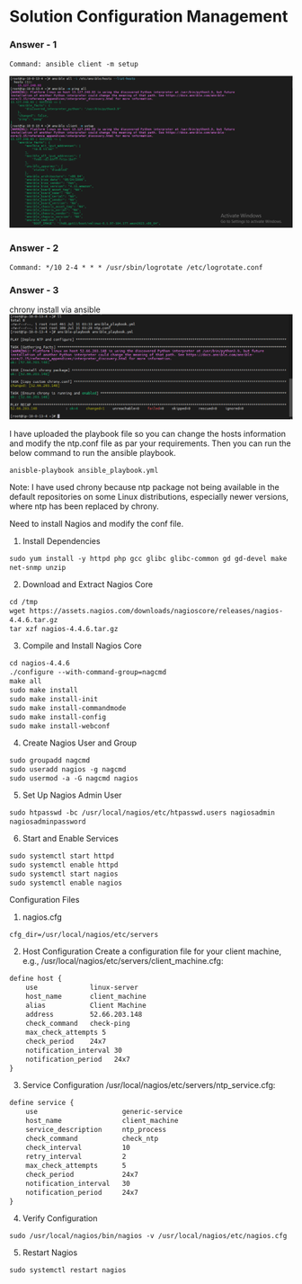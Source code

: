 # Solution Configuration Management

### Answer - 1

```
Command: ansible client -m setup
```

![Answer-1](image.png)

### Answer - 2

```
Command: */10 2-4 * * * /usr/sbin/logrotate /etc/logrotate.conf
```

### Answer - 3

chrony install via ansible
![chrony install](image-1.png)

I have uploaded the playbook file so you can change the hosts information and modify the ntp.conf file as par your requirements. Then you can run the below command to run the ansible playbook.

```
anisble-playbook ansible_playbook.yml
```

Note: I have used chrony because ntp package not being available in the default repositories on some Linux distributions, especially newer versions, where ntp has been replaced by chrony.

Need to install Nagios and modify the conf file.

1. Install Dependencies

```
sudo yum install -y httpd php gcc glibc glibc-common gd gd-devel make net-snmp unzip
```

2. Download and Extract Nagios Core

```
cd /tmp
wget https://assets.nagios.com/downloads/nagioscore/releases/nagios-4.4.6.tar.gz
tar xzf nagios-4.4.6.tar.gz
```

3. Compile and Install Nagios Core

```
cd nagios-4.4.6
./configure --with-command-group=nagcmd
make all
sudo make install
sudo make install-init
sudo make install-commandmode
sudo make install-config
sudo make install-webconf
```

4. Create Nagios User and Group

```
sudo groupadd nagcmd
sudo useradd nagios -g nagcmd
sudo usermod -a -G nagcmd nagios
```

5. Set Up Nagios Admin User

```
sudo htpasswd -bc /usr/local/nagios/etc/htpasswd.users nagiosadmin nagiosadminpassword
```

6. Start and Enable Services

```
sudo systemctl start httpd
sudo systemctl enable httpd
sudo systemctl start nagios
sudo systemctl enable nagios
```

Configuration Files

1. nagios.cfg

```
cfg_dir=/usr/local/nagios/etc/servers
```

2. Host Configuration
   Create a configuration file for your client machine, e.g., /usr/local/nagios/etc/servers/client_machine.cfg:

```
define host {
    use             linux-server
    host_name       client_machine
    alias           Client Machine
    address         52.66.203.148
    check_command   check-ping
    max_check_attempts 5
    check_period    24x7
    notification_interval 30
    notification_period   24x7
}
```

3. Service Configuration
   /usr/local/nagios/etc/servers/ntp_service.cfg:

```
define service {
    use                     generic-service
    host_name               client_machine
    service_description     ntp_process
    check_command           check_ntp
    check_interval          10
    retry_interval          2
    max_check_attempts      5
    check_period            24x7
    notification_interval   30
    notification_period     24x7
}
```

4. Verify Configuration

```
sudo /usr/local/nagios/bin/nagios -v /usr/local/nagios/etc/nagios.cfg
```

5. Restart Nagios

```
sudo systemctl restart nagios
```
